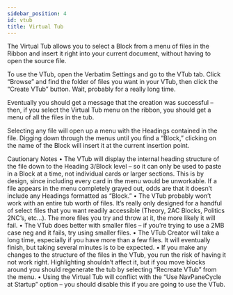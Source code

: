 ```yaml
---
sidebar_position: 4
id: vtub
title: Virtual Tub
---
```


The Virtual Tub allows you to select a Block from a menu of files in the Ribbon and insert it right into your current document, without having to open the source file.

To use the VTub, open the Verbatim Settings and go to the VTub tab. Click “Browse” and find the folder of files you want in your VTub, then click the “Create VTub” button. Wait, probably for a really long time.

Eventually you should get a message that the creation was successful – then, if you select the Virtual Tub menu on the ribbon, you should get a menu of all the files in the tub. 

Selecting any file will open up a menu with the Headings contained in the file. Digging down through the menus until you find a “Block,” clicking on the name of the Block will insert it at the current insertion point.

 
Cautionary Notes
•	The VTub will display the internal heading structure of the file down to the Heading 3/Block level – so it can only be used to paste in a Block at a time, not individual cards or larger sections. This is by design, since including every card in the menu would be unworkable. If a file appears in the menu completely grayed out, odds are that it doesn’t include any Headings formatted as “Block.”
•	The VTub probably won’t work with an entire tub worth of files. It’s really only designed for a handful of select files that you want readily accessible (Theory, 2AC Blocks, Politics 2NC’s, etc…). The more files you try and throw at it, the more likely it will fail.
•	The VTub does better with smaller files – if you’re trying to use a 2MB case neg and it fails, try using smaller files.
•	The VTub Creator will take a long time, especially if you have more than a few files. It will eventually finish, but taking several minutes is to be expected.
•	If you make any changes to the structure of the files in the VTub, you run the risk of having it not work right. Highlighting shouldn’t affect it, but if you move blocks around you should regenerate the tub by selecting “Recreate VTub” from the menu.
•	Using the Virtual Tub will conflict with the “Use NavPaneCycle at Startup” option – you should disable this if you are going to use the VTub.
